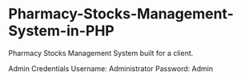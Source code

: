 # Pharmacy-Stocks-Management-System-in-PHP
Pharmacy Stocks Management System built for a client.

Admin Credentials
Username: Administrator
Password: Admin
